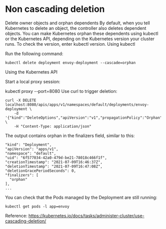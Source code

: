 # Non cascading deletion
Delete owner objects and orphan dependents
By default, when you tell Kubernetes to delete an object, the controller also deletes dependent objects. You can make Kubernetes orphan these dependents using kubectl or the Kubernetes API, depending on the Kubernetes version your cluster runs. To check the version, enter kubectl version.
Using kubectl

Run the following command:
```
kubectl delete deployment envoy-deployment --cascade=orphan
```
Using the Kubernetes API

Start a local proxy session:

kubectl proxy --port=8080
Use curl to trigger deletion:
```
curl -X DELETE localhost:8080/apis/apps/v1/namespaces/default/deployments/envoy-deployment \
    -d '{"kind":"DeleteOptions","apiVersion":"v1","propagationPolicy":"Orphan"}' \
    -H "Content-Type: application/json"
```
The output contains orphan in the finalizers field, similar to this:
```
"kind": "Deployment",
"apiVersion": "apps/v1",
"namespace": "default",
"uid": "6f577034-42a0-479d-be21-78018c466f1f",
"creationTimestamp": "2021-07-09T16:46:37Z",
"deletionTimestamp": "2021-07-09T16:47:08Z",
"deletionGracePeriodSeconds": 0,
"finalizers": [
  "orphan"
],
...
```
You can check that the Pods managed by the Deployment are still running:
```
kubectl get pods -l app=envoy
```
Reference: https://kubernetes.io/docs/tasks/administer-cluster/use-cascading-deletion/